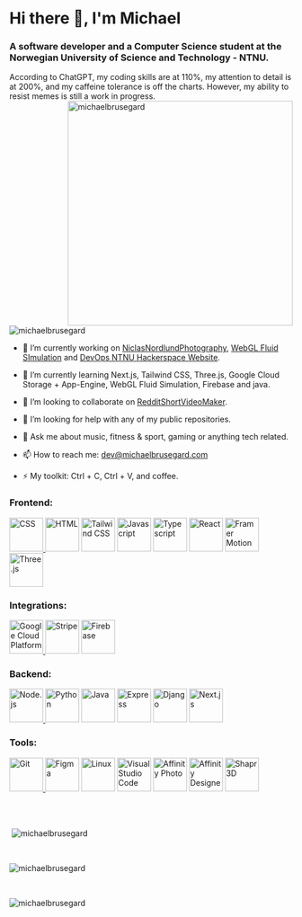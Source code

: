 <h1 align="left">Hi there 👋, I'm Michael</h1>
<h3 align="left">A software developer and a Computer Science student at the Norwegian University of Science and Technology - NTNU.</h3>
According to ChatGPT, my coding skills are at 110%, my attention to detail is at 200%, and my caffeine tolerance is off the charts. However, my ability to resist memes is still a work in progress.

<img align="right" alt="michaelbrusegard" width="400" src="https://user-images.githubusercontent.com/56915010/234749918-91c29476-3e2b-4456-b08f-7e30621a2820.jpeg">
<p align="left"> <img src="https://komarev.com/ghpvc/?username=michaelbrusegard&label=Profile%20views&color=2f81f7&style=flat" alt="michaelbrusegard" /> </p>

- 🔭 I’m currently working on [NiclasNordlundPhotography](https://github.com/michaelbrusegard/NiclasNordlundPhotography), [WebGL Fluid SImulation](https://github.com/michaelbrusegard/WebGL-Fluid-Simulation) and [DevOps NTNU Hackerspace Website](https://github.com/hackerspace-ntnu/website).

- 🌱 I’m currently learning Next.js, Tailwind CSS, Three.js, Google Cloud Storage + App-Engine, WebGL Fluid Simulation, Firebase and java.

- 👯 I’m looking to collaborate on [RedditShortVideoMaker](https://github.com/michaelbrusegard/RedditShortVideoMaker).

- 🤔 I’m looking for help with any of my public repositories.

- 💬 Ask me about music, fitness & sport, gaming or anything tech related.

- 📫 How to reach me: dev@michaelbrusegard.com

- ⚡ My toolkit: Ctrl + C, Ctrl + V, and coffee.

<h3 align="left">Frontend:</h3>
<p align="left">
  <a href="https://www.w3schools.com/css/" target="_blank" rel="noreferrer"> <img src="https://github-production-user-asset-6210df.s3.amazonaws.com/56915010/240459825-ac6cb3de-2b3a-4f68-9a3a-d1a16b827ec8.svg" alt="CSS" width="60" height="60"/> </a>
  <a href="https://www.w3schools.com/html/" target="_blank" rel="noreferrer"> <img src="https://github-production-user-asset-6210df.s3.amazonaws.com/56915010/240459987-7f32018d-3f88-4196-bfab-e533b9ffe1b7.svg" alt="HTML" width="60" height="60"/></a>
  <a href="https://tailwindcss.com/" target="_blank" rel="noreferrer"> <img src="https://github-production-user-asset-6210df.s3.amazonaws.com/56915010/240462052-6e34b3e5-a017-43b5-9b19-3abbb68cf287.svg" alt="Tailwind CSS" width="60" height="60"/></a>
  <a href="https://www.w3schools.com/js/" target="_blank" rel="noreferrer"> <img src="https://github-production-user-asset-6210df.s3.amazonaws.com/56915010/240461993-8aec79ef-9e0b-4c3d-b862-e0779acc886d.svg" alt="Javascript" width="60" height="60"/></a>
  <a href="https://www.typescriptlang.org/" target="_blank" rel="noreferrer"> <img src="https://github-production-user-asset-6210df.s3.amazonaws.com/56915010/240462027-3296b9df-38f5-4daa-961a-429abd53ad29.svg" alt="Typescript" width="60" height="60"/></a>
  <a href="https://react.dev/" target="_blank" rel="noreferrer"> <img src="https://github-production-user-asset-6210df.s3.amazonaws.com/56915010/240463267-8b1abf10-5a29-4868-bc1b-8220de9db081.svg" alt="React" width="60" height="60"/></a>
  <a href="https://www.framer.com/motion/" target="_blank" rel="noreferrer"> <img src="https://github-production-user-asset-6210df.s3.amazonaws.com/56915010/240480964-bdac93be-5b08-4edf-a3da-10563e964c7c.svg" alt="Framer Motion" width="60" height="60"/></a>
  <a href="https://threejs.org/" target="_blank" rel="noreferrer"> <img src="https://github-production-user-asset-6210df.s3.amazonaws.com/56915010/240463257-f3dcb677-aa96-4b65-8430-000a78855d6c.svg" alt="Three.js" width="60" height="60"/></a>
</p>

<h3 align="left">Integrations:</h3>
<p align="left">
  <a href="https://cloud.google.com" target="_blank" rel="noreferrer"> <img src="https://github-production-user-asset-6210df.s3.amazonaws.com/56915010/240465900-efc81fd0-5e24-4a2c-bd2d-4a79c1b56121.svg" alt="Google Cloud Platform" width="60" height="60"/> </a>
  <a href="https://stripe.com/" target="_blank" rel="noreferrer"> <img src="https://github-production-user-asset-6210df.s3.amazonaws.com/56915010/240465915-f885002b-f7b0-4556-855b-f2def86c724f.svg" alt="Stripe" width="60" height="60"/></a>
  <a href="https://firebase.google.com" target="_blank" rel="noreferrer"> <img src="https://github-production-user-asset-6210df.s3.amazonaws.com/56915010/240465889-9c546449-0e7c-45cd-b154-639c3165acc6.svg" alt="Firebase" width="60" height="60"/></a>
</p>

<h3 align="left">Backend:</h3>
<p align="left">
  <a href="https://nodejs.org/" target="_blank" rel="noreferrer"> <img src="https://github-production-user-asset-6210df.s3.amazonaws.com/56915010/240467216-d1bb9488-d26c-4047-987b-92ddabcbfdb8.svg" alt="Node.js" width="60" height="60"/> </a>
  <a href="https://www.python.org/" target="_blank" rel="noreferrer"> <img src="https://github-production-user-asset-6210df.s3.amazonaws.com/56915010/240467225-d045420e-cf26-489d-b55f-c255bf0de3df.svg" alt="Python" width="60" height="60"/></a>
  <a href="https://www.java.com/" target="_blank" rel="noreferrer"> <img src="https://github-production-user-asset-6210df.s3.amazonaws.com/56915010/240467237-1a3334e9-db0c-4d8b-a145-61eb932932fd.svg" alt="Java" width="60" height="60"/></a>
  <a href="https://expressjs.com/" target="_blank" rel="noreferrer"> <img src="https://github-production-user-asset-6210df.s3.amazonaws.com/56915010/240467275-8a6709e6-651c-485b-99ae-fe469113352e.svg" alt="Express" width="60" height="60"/></a>
  <a href="https://www.djangoproject.com/" target="_blank" rel="noreferrer"> <img src="https://github-production-user-asset-6210df.s3.amazonaws.com/56915010/240467288-cb538b22-89d2-451e-b4f1-77874e7e6713.svg" alt="Django" width="60" height="60"/></a>
  <a href="https://nextjs.org/" target="_blank" rel="noreferrer"> <img src="https://github-production-user-asset-6210df.s3.amazonaws.com/56915010/240467299-37553c70-1c3c-4f42-a2fc-521cb0a31d0e.svg" alt="Next.js" width="60" height="60"/></a>
</p>

<h3 align="left">Tools:</h3>
<p align="left">
  <a href="https://git-scm.com/" target="_blank" rel="noreferrer"> <img src="https://github-production-user-asset-6210df.s3.amazonaws.com/56915010/240469825-9bc72dfd-2fc1-40b3-97c2-f40f1d5c78aa.svg" alt="Git" width="60" height="60"/> </a>
  <a href="https://www.figma.com/" target="_blank" rel="noreferrer"> <img src="https://github-production-user-asset-6210df.s3.amazonaws.com/56915010/240469849-6a191d93-6fc7-4411-9c6f-79dcf014319d.svg" alt="Figma" width="60" height="60"/></a>
  <a href="https://www.linux.org/" target="_blank" rel="noreferrer"> <img src="https://github-production-user-asset-6210df.s3.amazonaws.com/56915010/240469861-63ae6f64-8105-4b39-a032-f16693d6e60e.svg" alt="Linux" width="60" height="60"/></a>
  <a href="https://code.visualstudio.com/" target="_blank" rel="noreferrer"> <img src="https://github-production-user-asset-6210df.s3.amazonaws.com/56915010/240471367-922b502a-18ae-4402-95a2-8283b538001a.svg" alt="Visual Studio Code" width="60" height="60"/></a>
  <a href="https://affinity.serif.com/photo/" target="_blank" rel="noreferrer"> <img src="https://github-production-user-asset-6210df.s3.amazonaws.com/56915010/240469904-fc1d4d34-8b01-4d4b-b8d2-c24db499d962.svg" alt="Affinity Photo" width="60" height="60"/></a>
  <a href="https://affinity.serif.com/designer/" target="_blank" rel="noreferrer"> <img src="https://github-production-user-asset-6210df.s3.amazonaws.com/56915010/240469914-fd1a028e-46ce-4d03-a2df-013b7e146875.svg" alt="Affinity Designer" width="60" height="60"/></a>
  <a href="https://www.shapr3d.com/" target="_blank" rel="noreferrer"> <img src="https://github-production-user-asset-6210df.s3.amazonaws.com/56915010/240469974-1eae5cbc-3679-4790-a4b0-026f539b6771.svg" alt="Shapr3D" width="60" height="60"/></a>
</p>

<br/>
<br/>

<p>&nbsp;<img align="center" src="https://github-readme-stats.vercel.app/api?username=michaelbrusegard&show_icons=true&theme=github_dark&locale=en&count_private=true" alt="michaelbrusegard" /></p>

<br/>

<p><img align="center" src="https://github-readme-streak-stats.herokuapp.com/?user=michaelbrusegard&theme=github_dark&count_private=true" alt="michaelbrusegard" /></p>

<br/>

<p><img align="left" src="https://github-readme-stats.vercel.app/api/top-langs?username=michaelbrusegard&show_icons=true&theme=github_dark&locale=en&layout=compact&count_private=true" alt="michaelbrusegard" /></p>
